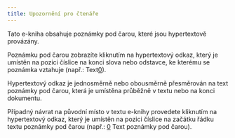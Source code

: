 ```yaml
---
title: Upozornění pro čtenáře
---
```


Tato e-kniha obsahuje poznámky pod čarou, které jsou hypertextově provázány.

Poznámku pod čarou zobrazíte kliknutím na hypertextový odkaz, který je umístěn na pozici číslice na konci slova nebo odstavce, ke kterému se poznámka vztahuje (např.: Text[0](#poznamka_b)).

Hypertextový odkaz je jednosměrně nebo obousměrně přesměrován na text poznámky pod čarou, která je umístěna průběžně v textu nebo na konci dokumentu.

Případný návrat na původní místo v textu e-knihy provedete kliknutím na hypertextový odkaz, který je umístěn na pozici číslice na začátku řádku textu poznámky pod čarou (např.: [0](#poznamka_a) Text poznámky pod čarou).

